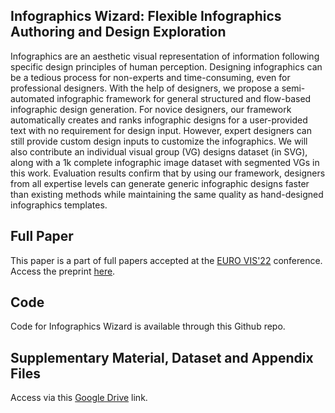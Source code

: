 ## Infographics Wizard: Flexible Infographics Authoring and Design Exploration

Infographics are an aesthetic visual representation of information following specific design principles of human perception. Designing infographics can be a tedious process for non-experts and time-consuming, even for professional designers. With the help of designers, we propose a semi-automated infographic framework for general structured and flow-based infographic design generation. For novice designers, our framework automatically creates and ranks infographic designs for a user-provided text with no requirement for design input. However, expert designers can still provide custom design inputs to customize the infographics. We will also contribute an individual visual group (VG) designs dataset (in SVG), along with a 1k complete infographic image dataset with segmented VGs in this work. Evaluation results confirm that by using our framework, designers from all expertise levels can generate generic infographic designs faster than existing methods while maintaining the same quality as hand-designed infographics templates.


Full Paper
----------

This paper is a part of full papers accepted at the [EURO VIS'22](https://conferences.eg.org/eurovis2022/) conference. Access the preprint [here](https://arxiv.org/pdf/2204.09904.pdf). 

Code
----
Code for Infographics Wizard is available through this Github repo. 


Supplementary Material, Dataset and Appendix Files
--------------------------------------------------

Access via this [Google Drive](https://drive.google.com/drive/folders/1it5YOh-MRnpsonXQUrfLXeEHqTWzyC66?usp=sharing) link.

